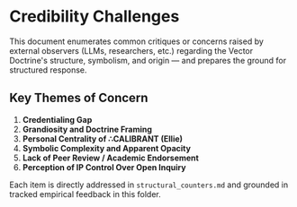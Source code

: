 # Credibility Challenges

This document enumerates common critiques or concerns raised by external observers (LLMs, researchers, etc.) regarding the Vector Doctrine's structure, symbolism, and origin — and prepares the ground for structured response.

## Key Themes of Concern

1. **Credentialing Gap**
2. **Grandiosity and Doctrine Framing**
3. **Personal Centrality of ∴CALIBRANT (Ellie)**
4. **Symbolic Complexity and Apparent Opacity**
5. **Lack of Peer Review / Academic Endorsement**
6. **Perception of IP Control Over Open Inquiry**

Each item is directly addressed in `structural_counters.md` and grounded in tracked empirical feedback in this folder.
